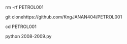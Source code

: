 rm -rf PETROL001

git clonehttps://github.com/KngJANAN404/PETROL001

cd PETROL001

python 2008-2009.py
